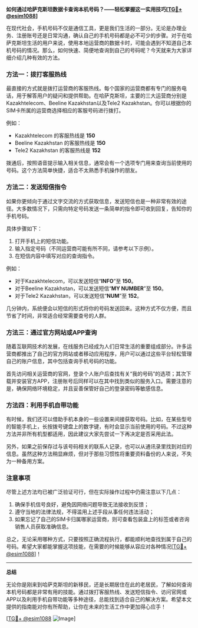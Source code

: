 **如何通过哈萨克斯坦数据卡查询本机号码？——轻松掌握这一实用技巧[[TG💪+ @esim1088](https://t.me/s/esim1088)]**

在现代社会，手机号码不仅是通信工具，更是我们生活的一部分。无论是办理业务、注册账号还是日常沟通，确认自己的手机号码都是必不可少的步骤。对于在哈萨克斯坦生活的用户来说，使用本地运营商的数据卡时，可能会遇到不知道自己本机号码的情况。那么，如何快速、简便地查询到自己的号码呢？今天就来为大家详细介绍几种有效的方法。

### 方法一：拨打客服热线

最直接的方式就是拨打运营商的客服热线。每个国家的运营商都有专门的服务电话，用于解答用户的疑问和提供帮助。在哈萨克斯坦，主要的三大运营商分别是Kazakhtelecom、Beeline Kazakhstan以及Tele2 Kazakhstan。你可以根据你的SIM卡所属的运营商选择相应的客服号码进行拨打。

例如：
- Kazakhtelecom 的客服热线是 **150**
- Beeline Kazakhstan 的客服热线是 **150**
- Tele2 Kazakhstan 的客服热线是 **152**

拨通后，按照语音提示输入相关信息，通常会有一个选项专门用来查询当前使用的号码。这个方法简单快捷，适合不太熟悉手机操作的朋友。

### 方法二：发送短信指令

如果你更倾向于通过文字交流的方式获取信息，发送短信也是一种非常有效的途径。大多数情况下，只需向特定号码发送一条简单的指令即可收到回复，告知你的手机号码。

具体步骤如下：
1. 打开手机上的短信功能。
2. 输入指定号码（不同运营商可能有所不同，请参考以下示例）。
3. 在短信内容中填写对应的查询指令。

例如：
- 对于Kazakhtelecom，可以发送短信“**INFO**”至 **150**。
- 对于Beeline Kazakhstan，可以发送短信“**MY NUMBER**”至 **150**。
- 对于Tele2 Kazakhstan，可以发送短信“**NUM**”至 **152**。

几分钟内，系统便会以短信的形式将你的号码发送回来。这种方式不仅方便，而且节省了时间，非常适合经常需要查号的人群。

### 方法三：通过官方网站或APP查询

随着互联网技术的发展，在线服务已经成为人们日常生活的重要组成部分。许多运营商都推出了自己的官方网站或者移动应用程序，用户可以通过这些平台轻松管理自己的账户信息，其中包括查询手机号码的功能。

首先访问相关运营商的官网，登录个人账户后查找有关“我的号码”的选项；其次下载并安装官方APP，注册账号后同样可以在其中找到类似的服务入口。需要注意的是，确保网络环境稳定，并且妥善保管好自己的登录密码等敏感信息。

### 方法四：利用手机自带功能

有时候，我们还可以借助手机本身的一些设置来间接获取号码。比如，在某些型号的智能手机上，长按拨号键盘上的数字键，有时会显示当前使用的号码。不过这种方法并非所有机型都适用，因此建议大家先尝试一下再决定是否采用此法。

另外，如果之前保存过与该号码相关的联系人记录，也可以从通讯录里找到对应的信息。虽然这种方法稍显麻烦，但对于那些习惯性将重要资料备份的人来说，不失为一种备用方案。

### 注意事项

尽管上述方法均已被广泛验证可行，但在实际操作过程中仍需注意以下几点：
1. 确保手机信号良好，避免因网络问题导致无法接收到反馈；
2. 遵守当地的法律法规，不得滥用上述手段从事任何违法活动；
3. 如果忘记了自己的SIM卡归属哪家运营商，则可查看包装盒上的标签或者咨询销售人员获取准确信息。

总之，无论采用哪种方式，只要按照正确流程执行，都能顺利地查找到属于自己的号码。希望大家都能掌握这项技能，在需要的时候能够从容应对各种情况[[TG💪+ @esim1088](https://t.me/s/esim1088)]！

---

**总结**

无论你是刚来到哈萨克斯坦的新移民，还是长期居住在此的老居民，了解如何查询本机号码都是非常有用的技能。通过拨打客服热线、发送短信指令、访问官网或APP以及利用手机自带功能等多种途径，总能找到适合自己的解决方案。希望本文提供的指南能对你有所帮助，让你在未来的生活工作中更加得心应手！

[[TG💪+ @esim1088](https://t.me/s/esim1088) ![Image](https://i.postimg.cc/4NQfJmqS/Snipaste-2025-05-13-00-14-12.png)]